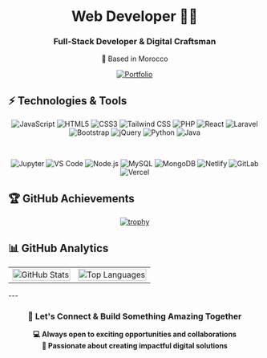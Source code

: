 <div align="center">

# Web Developer 👨‍💻

<div>
  <h3>Full-Stack Developer & Digital Craftsman</h3>
  <p>📍 Based in Morocco</p>
</div>

[![Portfolio](https://img.shields.io/badge/🚀_Portfolio-Visit_Now-FF4444?style=for-the-badge&logo=vercel&logoColor=white)](https://mehdiaio.vercel.app/)

</div>

## ⚡ Technologies & Tools

<div align="center">
  
![JavaScript](https://img.shields.io/badge/JavaScript-F7DF1E?style=for-the-badge&logo=javascript&logoColor=black)
![HTML5](https://img.shields.io/badge/HTML5-E34F26?style=for-the-badge&logo=html5&logoColor=white)
![CSS3](https://img.shields.io/badge/CSS3-1572B6?style=for-the-badge&logo=css3&logoColor=white)
![Tailwind CSS](https://img.shields.io/badge/Tailwind_CSS-38B2AC?style=for-the-badge&logo=tailwind-css&logoColor=white)
![PHP](https://img.shields.io/badge/PHP-777BB4?style=for-the-badge&logo=php&logoColor=white)
![React](https://img.shields.io/badge/React-20232A?style=for-the-badge&logo=react&logoColor=61DAFB)
![Laravel](https://img.shields.io/badge/Laravel-FF2D20?style=for-the-badge&logo=laravel&logoColor=white)
![Bootstrap](https://img.shields.io/badge/Bootstrap-563D7C?style=for-the-badge&logo=bootstrap&logoColor=white)
![jQuery](https://img.shields.io/badge/jQuery-0769AD?style=for-the-badge&logo=jquery&logoColor=white)
![Python](https://img.shields.io/badge/Python-3776AB?style=for-the-badge&logo=python&logoColor=white)
![Java](https://img.shields.io/badge/Java-ED8B00?style=for-the-badge&logo=openjdk&logoColor=white) 

<br/>

![Jupyter](https://img.shields.io/badge/Jupyter-F37626?style=for-the-badge&logo=Jupyter&logoColor=white)
![VS Code](https://img.shields.io/badge/Visual_Studio_Code-0078D4?style=for-the-badge&logo=visual%20studio%20code&logoColor=white)
![Node.js](https://img.shields.io/badge/Node.js-43853D?style=for-the-badge&logo=node.js&logoColor=white)
![MySQL](https://img.shields.io/badge/MySQL-00000F?style=for-the-badge&logo=mysql&logoColor=white)
![MongoDB](https://img.shields.io/badge/MongoDB-4EA94B?style=for-the-badge&logo=mongodb&logoColor=white)
![Netlify](https://img.shields.io/badge/Netlify-00C7B7?style=for-the-badge&logo=netlify&logoColor=white)
![GitLab](https://img.shields.io/badge/GitLab-330F63?style=for-the-badge&logo=gitlab&logoColor=white)
![Vercel](https://img.shields.io/badge/Vercel-000000?style=for-the-badge&logo=vercel&logoColor=white)

</div>

## 🏆 GitHub Achievements

<div align="center" width="100%">

[![trophy](https://github-profile-trophy.vercel.app/?username=mehdiaio&theme=onedark&title=-Followers,-Reviews,-Issues&no-frame=true&column=4)](https://github.com/ryo-ma/github-profile-trophy)

</div>

## 📊 GitHub Analytics

<div align="center">

<table>

<tr>

<td>




<img src="https://github-readme-stats.vercel.app/api?username=MehdiAIO&theme=dark&show_icons=true&hide_border=true&bg_color=0D1117&title_color=FF4444&icon_color=FFFF44&text_color=C9D1D9" alt="GitHub Stats" width="100%" />





</td>


<td>




<img src="https://github-readme-stats.vercel.app/api/top-langs/?username=MehdiAIO&layout=compact&theme=dark&hide_border=true&bg_color=0D1117&title_color=FF4444&text_color=C9D1D9" alt="Top Languages" width="100%" />



</td>

</tr>

</table>

</div>
---

<div align="center">

### 🤝 Let's Connect & Build Something Amazing Together

**💻 Always open to exciting opportunities and collaborations**  
**🌟 Passionate about creating impactful digital solutions**

</div>
